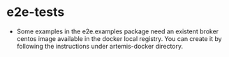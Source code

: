 # e2e-tests

- Some examples in the e2e.examples package need an existent broker centos image available in the docker local registry.
You can create it by following the instructions under artemis-docker directory. 